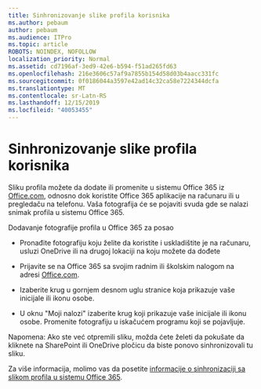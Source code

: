 ```yaml
---
title: Sinhronizovanje slike profila korisnika
ms.author: pebaum
author: pebaum
ms.audience: ITPro
ms.topic: article
ROBOTS: NOINDEX, NOFOLLOW
localization_priority: Normal
ms.assetid: cd7196af-3ed9-42e6-b594-f51ad265fd63
ms.openlocfilehash: 216e3606c57af9a7855b154d58d03b4aacc331fc
ms.sourcegitcommit: 0f0186044a3597e42ad14c32ca58e7224344dcfa
ms.translationtype: MT
ms.contentlocale: sr-Latn-RS
ms.lasthandoff: 12/15/2019
ms.locfileid: "40053455"
---
```

# <a name="sync-a-users-profile-picture"></a>Sinhronizovanje slike profila korisnika

Sliku profila možete da dodate ili promenite u sistemu Office 365 iz [Office.com](http://www.office.com), odnosno dok koristite Office 365 aplikacije na računaru ili u pregledaču na telefonu. Vaša fotografija će se pojaviti svuda gde se nalazi snimak profila u sistemu Office 365.

Dodavanje fotografije profila u Office 365 za posao

- Pronađite fotografiju koju želite da koristite i uskladištite je na računaru, usluzi OneDrive ili na drugoj lokaciji na koju možete da dođete

- Prijavite se na Office 365 sa svojim radnim ili školskim nalogom na adresi [Office.com](http://www.office.com).

- Izaberite krug u gornjem desnom uglu stranice koja prikazuje vaše inicijale ili ikonu osobe.

- U oknu "Moji nalozi" izaberite krug koji prikazuje vaše inicijale ili ikonu osobe. Promenite fotografiju u iskačućem programu koji se pojavljuje.

Napomena: Ako ste već otpremili sliku, možda ćete želeti da pokušate da kliknete na SharePoint ili OneDrive pločicu da biste ponovo sinhronizovali tu sliku.

Za više informacija, molimo vas da posetite [informacije o sinhronizaciji sa slikom profila u sistemu Office 365](https://support.office.com/article/information-about-profile-picture-synchronization-in-office-365-20594d76-d054-4af4-a660-401133e3d48a).
